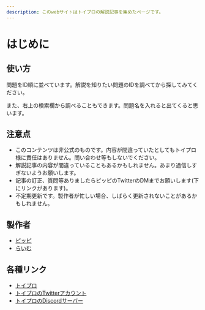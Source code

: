 ```yaml
---
description: このwebサイトはトイプロの解説記事を集めたページです。
---
```


# はじめに

## 使い方

問題をID順に並べています。解説を知りたい問題のIDを調べてから探してみてください。

また、右上の検索欄から調べることもできます。問題名を入れると出てくると思います。

## 注意点

* このコンテンツは非公式のものです。内容が間違っていたとしてもトイプロ様に責任はありません。問い合わせ等もしないでください。
* 解説記事の内容が間違っていることもあるかもしれません。あまり過信しすぎないようお願いします。
* 記事の訂正、質問等ありましたらピッピのTwitterのDMまでお願いします\(下にリンクがあります\)。
* 不定期更新です。製作者が忙しい場合、しばらく更新されないことがあるかもしれません。

## 製作者

* [ピッピ](https://twitter.com/repins_ippip)
* [らいむ](https://twitter.com/Terrari26726538)

## 各種リンク

* [トイプロ](https://www.toy-pro.net)
* [トイプロのTwitterアカウント](https://twitter.com/toyproApp)
* [トイプロのDiscordサーバー](https://discord.com/invite/9MBMcUhMjk)


